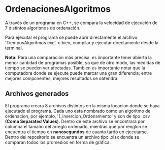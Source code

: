 # OrdenacionesAlgoritmos
A través de un programa en C++, se compara la velocidad de ejecución de 7 distintos algoritmos de ordenación. 

Para ejecutar el programa se puede abrir directamente el archivo 'TiemposAlgoritmos.exe', o bien, compilar y ejecutar
directamente desde la terminal.


**Nota:** Para una comparación más precisa, es importante tener abierta la menor cantidad de programas posible, ya que
de otro modo, las medidas de tiempo se pueden ver afectadas. Tambien es importante notar que la computadora
donde se ejecute puede marcar una gran diferencia; entre mejores componentes, mejores resultados se obtendra.


## Archivos generados
El programa creara 8 archivos distintos en la misma locacion donde se haya ejecutado el programa. Cada uno esta nombrado como 
un algoritmo de ordenacion, por ejemplo, '1_Insercion_Ordenamiento' y son de tipo .csv __(Coma Separated Values)__. 
Dentro de este archivo se encontrara por columna el tamaño del arreglo ordenado, mientras
que por renglon se encuentra el tiempo en **nanosegundos** de cuanto tardó en ejecutarse. Dentro del repositorio
se encuentra un archivo tipo .xlsx donde se comparan todos los promedios en forma de gráfica.





